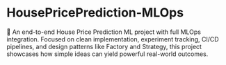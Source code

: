 # HousePricePrediction-MLOps
🏡 An end-to-end House Price Prediction ML project with full MLOps integration. Focused on clean implementation, experiment tracking, CI/CD pipelines, and design patterns like Factory and Strategy, this project showcases how simple ideas can yield powerful real-world outcomes.
